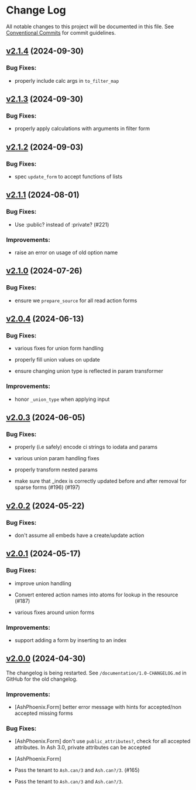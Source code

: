 # Change Log

All notable changes to this project will be documented in this file.
See [Conventional Commits](Https://conventionalcommits.org) for commit guidelines.

<!-- changelog -->

## [v2.1.4](https://github.com/ash-project/ash_phoenix/compare/v2.1.3...v2.1.4) (2024-09-30)




### Bug Fixes:

* properly include calc args in `to_filter_map`

## [v2.1.3](https://github.com/ash-project/ash_phoenix/compare/v2.1.2...v2.1.3) (2024-09-30)




### Bug Fixes:

* properly apply calculations with arguments in filter form

## [v2.1.2](https://github.com/ash-project/ash_phoenix/compare/v2.1.1...v2.1.2) (2024-09-03)




### Bug Fixes:

* spec `update_form` to accept functions of lists

## [v2.1.1](https://github.com/ash-project/ash_phoenix/compare/v2.1.0...v2.1.1) (2024-08-01)




### Bug Fixes:

* Use :public? instead of :private? (#221)

### Improvements:

* raise an error on usage of old option name

## [v2.1.0](https://github.com/ash-project/ash_phoenix/compare/v2.0.4...v2.1.0) (2024-07-26)




### Bug Fixes:

* ensure we `prepare_source` for all read action forms

## [v2.0.4](https://github.com/ash-project/ash_phoenix/compare/v2.0.3...v2.0.4) (2024-06-13)




### Bug Fixes:

* various fixes for union form handling

* properly fill union values on update

* ensure changing union type is reflected in param transformer

### Improvements:

* honor `_union_type` when applying input

## [v2.0.3](https://github.com/ash-project/ash_phoenix/compare/v2.0.2...v2.0.3) (2024-06-05)




### Bug Fixes:

* properly (i.e safely) encode ci strings to iodata and params

* various union param handling fixes

* properly transform nested params

* make sure that _index is correctly updated before and after removal for sparse forms (#196) (#197)

## [v2.0.2](https://github.com/ash-project/ash_phoenix/compare/v2.0.1...v2.0.2) (2024-05-22)




### Bug Fixes:

* don't assume all embeds have a create/update action

## [v2.0.1](https://github.com/ash-project/ash_phoenix/compare/v2.0.0...v2.0.1) (2024-05-17)




### Bug Fixes:

* improve union handling

* Convert entered action names into atoms for lookup in the resource (#187)

* various fixes around union forms

### Improvements:

* support adding a form by inserting to an index

## [v2.0.0](https://github.com/ash-project/ash_phoenix/compare/v2.0.0...v1.3.4) (2024-04-30)

The changelog is being restarted. See `/documentation/1.0-CHANGELOG.md` in GitHub for the old changelog.

### Improvements:

- [AshPhoenix.Form] better error message with hints for accepted/non accepted missing forms

### Bug Fixes:

- [AshPhoenix.Form] don't use `public_attributes?`, check for all accepted attributes. In Ash 3.0, private attributes can be accepted
- [AshPhoenix.Form]

- Pass the tenant to `Ash.can/3` and `Ash.can?/3`. (#165)

- Pass the tenant to `Ash.can/3` and `Ash.can?/3`.
